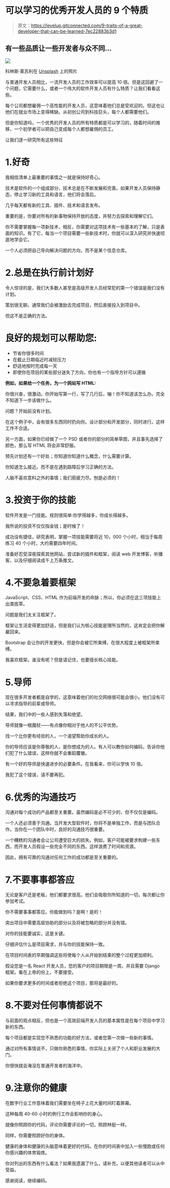 # 可以学习的优秀开发人员的 9 个特质

> 原文：<https://levelup.gitconnected.com/9-traits-of-a-great-developer-that-can-be-learned-7ec22883b3d1>

## 有一些品质让一些开发者与众不同…

![](img/e2c4c4e3ae5d53ec9bc18a641e4ebf87.png)

科林斯·莱苏利在 [Unsplash](https://unsplash.com?utm_source=medium&utm_medium=referral) 上的照片

与普通开发人员相比，一流开发人员的工作效率可以提高 10 倍。但是这回避了一个问题，它需要什么，或者一个伟大的软件开发人员有什么特质？让我们看看这些。

每个公司都想雇佣一个高性能的开发人员，这意味着他们总是受欢迎的。但这也让他们在就业市场上变得稀缺。从初创公司到科技巨头，每个人都需要他们。

但是你知道吗，一个优秀的开发人员的所有特质都是可以学习的，随着时间的推移，一个初学者可以把自己变成每个人都想雇佣的员工。

让我们逐一研究所有这些特征

# 1.好奇

我相信清单上最重要的事情之一就是保持好奇心。

技术是软件的一个组成部分，技术总是在不断发展和完善。如果开发人员保持静态，停止学习新的工具和语言，他们将会落后。

几乎每天都有新的工具、插件、技术和语言发布。

重要的是，你要对所有的新事物保持开放的态度，并努力去探索和理解它们。

你不需要掌握每一项新技术，相反，你需要对这项技术有一些基本的了解，只是表面的知识。有了它，每当一个项目需要一些新技术时，你就可以深入研究并快速彻底地学会它。

一个人必须把自己导向解决问题的方向，而不是某个信息仓库。

# 2.总是在执行前计划好

令人惊讶的是，我们大多数人甚至是高级开发人员经常犯的第一个错误是我们没有计划。

策划很无聊。通常我们会被激励去完成项目，然后直接投入到项目中。

但这不是正确的方法。

# 良好的规划可以帮助您:

*   节省你很多时间
*   在截止日期临近时减轻压力
*   舒适地按时完成每一天
*   即使你在项目的某些部分迷失了方向，你也有一个指导方针可以遵循

**例如，如果给一个任务，为一个网站写 HTML:**

你很兴奋，很激动。你开始写第一行，写了几行后，嘣！你不知道该怎么办。完全不知道下一步该做什么。

问题？开始前没有计划。

在这个例子中，会有很多东西同时扔向你。设计部分和开发部分，同时进行。这样工作不合适。

另一方面，如果你已经做了一个 PSD 或者你的部分的简单草图，并且事先选择了颜色，那么写 HTML 将会非常舒服。

预先计划还有一个好处；你知道你知道什么概念，什么需要计算。

你知道怎么接近。而不是在遇到路障后学习正确的方法。

人脑不喜欢意料之外的事情；我们筋疲力尽。刨是必须的！

# 3.投资于你的技能

软件开发是一门技能。规则很简单:你学得越多，你成长得越多。

我所说的投资不仅仅指金钱；是时候了！

成功没有捷径，研究表明，掌握一项技能需要将近 10，000 个小时，相当于每周练习 40 个小时，大约需要四年时间。

准备好忍受深夜探索其他网站，尝试新的插件和框架，阅读 web 开发博客，听播客，以及仔细阅读成千上万条推文。

# 4.不要急着要框架

JavaScript、CSS、HTML 作为前端开发的命脉；所以，你必须在这三项技能上出类拔萃。

问题是我们太关注框架了。

框架让生活变得更加舒适，但是我们认为核心技能是理所当然的，这肯定会把你解雇回来。

Bootstrap 会让你的开发更快，但是你会被它所束缚，在很大程度上被框架所束缚。

我喜欢框架。谁没有呢？但是请记住，也要擅长核心技能。

# 5.导师

现在很多开发者都是自学的，这意味着他们的社交网络很可能会很小。他们没有可以寻求指导的前辈或导师。

结果，我们中的一些人感到失落和绝望。

导师就像一根魔杖——有点像你相对于他人的不公平优势。

找一个比你更有经验的人，一个渴望帮助你成长的人。

你的导师应该是你尊敬的人，是你想成为的人。有人可以教你如何编码，告诉你他们犯了什么错误，这样你就不会重蹈覆辙。

有一个好的导师是快速进步的必要条件。在我看来，你可以学快 10 倍。

我犯了这个错误，请不要再犯。

# 6.优秀的沟通技巧

沟通对每个成功的产品都至关重要。虽然编码是必不可少的，但不仅仅是编码。

一个人还必须善于沟通。当开发大型软件时，你将不是单独工作，而是与团队合作。当你在一个团队中时，良好的沟通技巧很重要。

一个糟糕的沟通者会让公司遭受巨大的损失。例如，客户可能被要求构建一些东西，而开发人员假设一些完全不同的东西。这样浪费了时间和资源。

因此，拥有可靠的沟通对任何工作的成功都是至关重要的。

# 7.不要事事都答应

无论是客户还是老板，他们都要求很高。他们会吸取你所知道的一切，每次都让你参加考试。

你不需要事事都答应。你能做到吗？是啊！是的！

突出项目中需要高层协助的部分以及将被忽略的部分并没有错。

对你的技能要诚实，这是关键。

仔细评估什么是项目需求，并与你的技能保持一致。

在项目时间表的早期强调这些将使每个人从开始到结束的整个过程更加顺利。

假设您是一名 React 开发人员，您的客户的项目期限是一周，并且需要 Django 框架。看在上帝的份上，不要接受。

如果你要求更多的时间或者拒绝这个项目，那将是最好的。

# 8.不要对任何事情都说不

与前面的观点相反，但也是一个高效前端开发人员的基本属性是在每个项目中学习新的东西。

每个项目都是实现您不熟悉的功能的好方法，或者您第一次做一些新的事情。

通过对所有事情说不，只做你熟悉的事情，你实际上关闭了个人和职业发展的大门。

你很快就会淹没在普通开发者的海洋中。

# 9.注意你的健康

在数字行业工作意味着我们需要坐在椅子上花大量时间盯着屏幕。

这种每周 40-60 小时的例行工作会影响你的身心。

就像你照顾你的代码，评论你需要评论的一切，照顾林挺一样。

同样，你需要照顾好你的身体。

健康的身体和健康的头脑意味着更好的代码。在你的时间表中加入一些慢跑或任何你感兴趣的体育锻炼。

你对列出的东西有什么看法？如果我遗漏了什么，请补充，以便其他读者可以从中受益。

感谢阅读，继续编码。